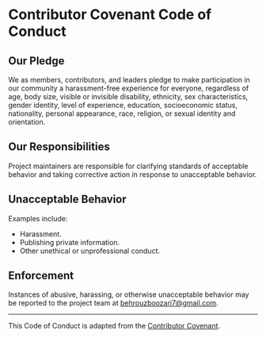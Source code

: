 # Contributor Covenant Code of Conduct

## Our Pledge
We as members, contributors, and leaders pledge to make participation in our community a harassment-free experience for everyone, regardless of age, body size, visible or invisible disability, ethnicity, sex characteristics, gender identity, level of experience, education, socioeconomic status, nationality, personal appearance, race, religion, or sexual identity and orientation.

## Our Responsibilities
Project maintainers are responsible for clarifying standards of acceptable behavior and taking corrective action in response to unacceptable behavior.

## Unacceptable Behavior
Examples include:
- Harassment.
- Publishing private information.
- Other unethical or unprofessional conduct.

## Enforcement
Instances of abusive, harassing, or otherwise unacceptable behavior may be reported to the project team at behrouzboozari7@gmail.com.

---

This Code of Conduct is adapted from the [Contributor Covenant](https://www.contributor-covenant.org/).
